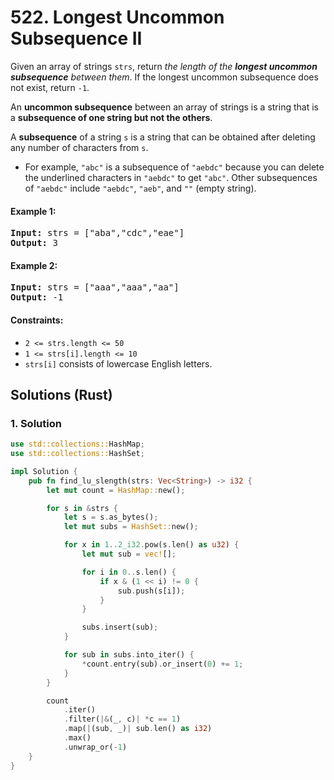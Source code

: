 # 522. Longest Uncommon Subsequence II
Given an array of strings `strs`, return *the length of the **longest uncommon subsequence** between them*. If the longest uncommon subsequence does not exist, return `-1`.

An **uncommon subsequence** between an array of strings is a string that is a **subsequence of one string but not the others**.

A **subsequence** of a string `s` is a string that can be obtained after deleting any number of characters from `s`.

* For example, `"abc"` is a subsequence of `"aebdc"` because you can delete the underlined characters in `"aebdc"` to get `"abc"`. Other subsequences of `"aebdc"` include `"aebdc"`, `"aeb"`, and `""` (empty string).

#### Example 1:
<pre>
<strong>Input:</strong> strs = ["aba","cdc","eae"]
<strong>Output:</strong> 3
</pre>

#### Example 2:
<pre>
<strong>Input:</strong> strs = ["aaa","aaa","aa"]
<strong>Output:</strong> -1
</pre>

#### Constraints:
* `2 <= strs.length <= 50`
* `1 <= strs[i].length <= 10`
* `strs[i]` consists of lowercase English letters.

## Solutions (Rust)

### 1. Solution
```Rust
use std::collections::HashMap;
use std::collections::HashSet;

impl Solution {
    pub fn find_lu_slength(strs: Vec<String>) -> i32 {
        let mut count = HashMap::new();

        for s in &strs {
            let s = s.as_bytes();
            let mut subs = HashSet::new();

            for x in 1..2_i32.pow(s.len() as u32) {
                let mut sub = vec![];

                for i in 0..s.len() {
                    if x & (1 << i) != 0 {
                        sub.push(s[i]);
                    }
                }

                subs.insert(sub);
            }

            for sub in subs.into_iter() {
                *count.entry(sub).or_insert(0) += 1;
            }
        }

        count
            .iter()
            .filter(|&(_, c)| *c == 1)
            .map(|(sub, _)| sub.len() as i32)
            .max()
            .unwrap_or(-1)
    }
}
```
